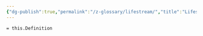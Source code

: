 ```yaml
---
{"dg-publish":true,"permalink":"/z-glossary/lifestream/","title":"Lifestream","noteIcon":""}
---
```


`= this.Definition `
